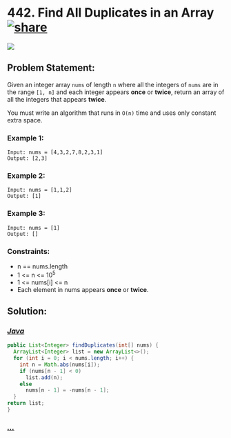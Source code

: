 # 442. Find All Duplicates in an Array [![share]](https://leetcode.com/problems/find-all-duplicates-in-an-array/)

![][medium]

## Problem Statement:

Given an integer array `nums` of length `n` where all the integers of `nums` are in the range `[1, n]` and each integer appears **once** or **twice**, return an array of all the integers that appears **twice**.

You must write an algorithm that runs in `O(n)` time and uses only constant extra space.

### Example 1:

```
Input: nums = [4,3,2,7,8,2,3,1]
Output: [2,3]
```

### Example 2:

```
Input: nums = [1,1,2]
Output: [1]
```

### Example 3:

```
Input: nums = [1]
Output: []
```

### Constraints:

- n == nums.length
- 1 <= n <= 10<sup>5</sup>
- 1 <= nums[i] <= n
- Each element in nums appears **once** or **twice**.

## Solution:

### [_Java_](./FindAllDuplicatesInAnArray.java)

```java
public List<Integer> findDuplicates(int[] nums) {
  ArrayList<Integer> list = new ArrayList<>();
  for (int i = 0; i < nums.length; i++) {
    int n = Math.abs(nums[i]);
    if (nums[n - 1] < 0)
      list.add(n);
    else
      nums[n - 1] = -nums[n - 1];
  }
return list;
}
```

### [_..._]()

```

```

<!----------------------------------{ link }--------------------------------->

[share]: https://img.icons8.com/external-anggara-blue-anggara-putra/20/000000/external-share-user-interface-basic-anggara-blue-anggara-putra-2.png
[easy]: https://img.shields.io/badge/Difficulty-Easy-bright.svg
[medium]: https://img.shields.io/badge/Difficulty-Medium-yellow.svg
[hard]: https://img.shields.io/badge/Difficulty-Hard-red.svg
